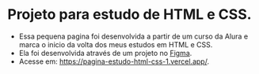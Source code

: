 # Projeto para estudo de HTML e CSS.
- Essa pequena pagina foi desenvolvida a partir de um curso da Alura e marca o inicio da volta dos meus estudos em HTML e CSS.
- Ela foi desenvolvida através de um projeto no [Figma](https://www.figma.com/file/NrzJacC887svMVfF9oC2jM/Portfolio-Projeto-2?type=design&node-id=0-1&mode=design&t=1HDFhamtcf6IakSC-0).
- Acesse em: https://pagina-estudo-html-css-1.vercel.app/.
